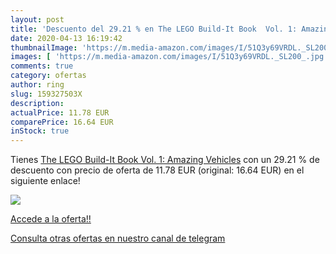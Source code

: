 ```yaml
---
layout: post
title: 'Descuento del 29.21 % en The LEGO Build-It Book  Vol. 1: Amazing '
date: 2020-04-13 16:19:42
thumbnailImage: 'https://m.media-amazon.com/images/I/51Q3y69VRDL._SL200_.jpg'
images: [ 'https://m.media-amazon.com/images/I/51Q3y69VRDL._SL200_.jpg' ]
comments: true
category: ofertas
author: ring
slug: 159327503X
description:
actualPrice: 11.78 EUR
comparePrice: 16.64 EUR
inStock: true
---
```


Tienes [The LEGO Build-It Book  Vol. 1: Amazing Vehicles](https://www.amazon.com/dp/159327503X/?tag=redken08-20) con un 29.21 % de descuento con precio de oferta de 11.78 EUR (original: 16.64 EUR) en el siguiente enlace!

[![](https://m.media-amazon.com/images/I/51Q3y69VRDL._SL200_.jpg)](https://www.amazon.com/dp/159327503X/?tag=redken08-20)

[Accede a la oferta!!](https://www.amazon.com/dp/159327503X/?tag=redken08-20)

[Consulta otras ofertas en nuestro canal de telegram](https://t.me/s/ofertas25)
